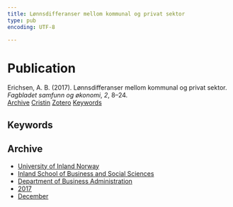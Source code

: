 ```yaml
---
title: Lønnsdifferanser mellom kommunal og privat sektor
type: pub
encoding: UTF-8

---
```

<h1>Publication</h1>
<article id="csl-bib-container-HVXEYTZT" class="csl-bib-container">
  <div class="csl-bib-body"> <div class="csl-entry">Erichsen, A. B. (2017). Lønnsdifferanser mellom kommunal og privat sektor. <i>Fagbladet samfunn og økonomi</i>, <i>2</i>, 8–24.</div> </div>
  <div class="csl-bib-buttons">
    <a href="#taxonomy-article-HVXEYTZT" alt="archive" class="csl-bib-button">Archive</a>
    <a href="https://app.cristin.no/results/show.jsf?id=1530841" alt="Cristin" class="csl-bib-button">Cristin</a>
    <a href="http://zotero.org/groups/5881554/items/HVXEYTZT" alt="Zotero" class="csl-bib-button">Zotero</a>
    <a href="#keywords-article-HVXEYTZT" alt="keywords" class="csl-bib-button">Keywords</a>
  </div>
  <div id="csl-bib-meta-container-HVXEYTZT"></div>
</article>
<div id="csl-bib-meta-HVXEYTZT" class="csl-bib-meta">
  <article id="keywords-article-HVXEYTZT" class="keywords-article">
    <h1>Keywords</h1>
    
  </article>
  <article id="taxonomy-article-HVXEYTZT" class="taxonomy-article">
    <h1>Archive</h1>
    <ul>
      <li><a href="{{< params subfolder >}}en/archive/?key=3DCRN523">University of Inland Norway</a></li>
      <li><a href="{{< params subfolder >}}en/archive/?key=DU8Q9LN9">Inland School of Business and Social Sciences</a></li>
      <li><a href="{{< params subfolder >}}en/archive/?key=3IQA89I8">Department of Business Administration</a></li>
      <li><a href="{{< params subfolder >}}en/archive/?key=XK3XPH22">2017</a></li>
      <li><a href="{{< params subfolder >}}en/archive/?key=DKBNF8V7">December</a></li>
    </ul>
  </article>
</div>
